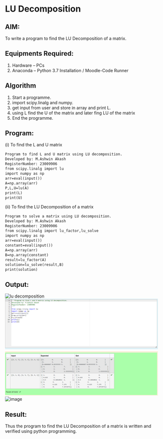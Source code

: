 # LU Decomposition 

## AIM:
To write a program to find the LU Decomposition of a matrix.

## Equipments Required:
1. Hardware – PCs
2. Anaconda – Python 3.7 Installation / Moodle-Code Runner

## Algorithm
1. Start a programme.
2. import scipy.linalg and numpy.
3. get input from user and store in array and print L.
4. using L find the U of the matrix and later fing LU of the matrix
5. End the programme.

## Program:
(i) To find the L and U matrix
```
Program to find L and U matrix using LU decomposition.
Developed by: M.Ashwin Akash
RegisterNumber: 23009906
from scipy.linalg import lu
import numpy as np
arr=eval(input())
A=np.array(arr)
P,L,U=lu(A)
print(L)
print(U)
```
(ii) To find the LU Decomposition of a matrix
```
Program to solve a matrix using LU decomposition.
Developed by: M.Ashwin Akash
RegisterNumber: 23009906
from scipy.linalg import lu_factor,lu_solve
import numpy as np
arr=eval(input())
constant=eval(input())
A=np.array(arr)
B=np.array(constant)
result=lu_factor(A)
solution=lu_solve(result,B)
print(solution)
```

## Output:
![lu decomposition]()
![Alt text](<lu ad-1.png>)
![image](https://github.com/AshwinAkash24/LU-Decomposition/assets/144979248/1ce6e695-4da9-4709-9915-149cb1717b3b)

## Result:
Thus the program to find the LU Decomposition of a matrix is written and verified using python programming.

